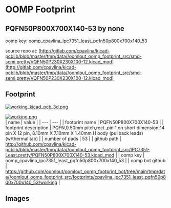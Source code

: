 # OOMP Footprint  
## PQFN50P800X700X140-53  by none  
  
oomp key: oomp_cpavlina_ipc7351_least_pqfn50p800x700x140_53  
  
source repo at: [http://gitlab.com/cpavlina/kicad-pcblib/blob/master/tmp/data//oomlout_oomp_footprint_src/smd-semi.pretty/VQFN50P230X230X100-12.kicad_mod](http://gitlab.com/cpavlina/kicad-pcblib/blob/master/tmp/data//oomlout_oomp_footprint_src/smd-semi.pretty/VQFN50P230X230X100-12.kicad_mod)  
## Footprint  
  
[![working_kicad_pcb_3d.png](working_kicad_pcb_3d_600.png)](working_kicad_pcb_3d.png)  
  
[![working.png](working_600.png)](working.png)  
| name | value | 
| --- | --- | 
| footprint name | PQFN50P800X700X140-53 | 
| footprint description | PQFN,0.50mm pitch,rect.,pin 1 on short dimension;14 pin X 12 pin, 8.10mm X 7.10mm X 1.40mm H body (pullback leads) (w/thermal tab) | 
| number of pads | 53 | 
| github path | http://github.com/cpavlina/kicad-pcblib/blob/master/tmp/data//oomlout_oomp_footprint_src/IPC7351-Least.pretty/PQFN50P800X700X140-53.kicad_mod | 
| oomp key | oomp_cpavlina_ipc7351_least_pqfn50p800x700x140_53 | 
| oomp bot github | https://github.com/oomlout/oomlout_oomp_footprint_bot/tree/main/tmp/data//oomlout_oomp_footprint_src/footprints/cpavlina_ipc7351_least_pqfn50p800x700x140_53/working | 
## Images  
